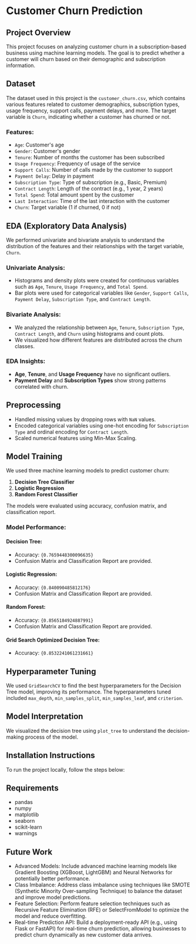 # Customer Churn Prediction

## Project Overview
This project focuses on analyzing customer churn in a subscription-based business using machine learning models. The goal is to predict whether a customer will churn based on their demographic and subscription information.

## Dataset
The dataset used in this project is the `customer_churn.csv`, which contains various features related to customer demographics, subscription types, usage frequency, support calls, payment delays, and more. The target variable is `Churn`, indicating whether a customer has churned or not.

### Features:
- `Age`: Customer's age
- `Gender`: Customer's gender
- `Tenure`: Number of months the customer has been subscribed
- `Usage Frequency`: Frequency of usage of the service
- `Support Calls`: Number of calls made by the customer to support
- `Payment Delay`: Delay in payment
- `Subscription Type`: Type of subscription (e.g., Basic, Premium)
- `Contract Length`: Length of the contract (e.g., 1 year, 2 years)
- `Total Spend`: Total amount spent by the customer
- `Last Interaction`: Time of the last interaction with the customer
- `Churn`: Target variable (1 if churned, 0 if not)

## EDA (Exploratory Data Analysis)
We performed univariate and bivariate analysis to understand the distribution of the features and their relationships with the target variable, `Churn`.

### Univariate Analysis:
- Histograms and density plots were created for continuous variables such as `Age`, `Tenure`, `Usage Frequency`, and `Total Spend`.
- Bar plots were used for categorical variables like `Gender`, `Support Calls`, `Payment Delay`, `Subscription Type`, and `Contract Length`.

### Bivariate Analysis:
- We analyzed the relationship between `Age`, `Tenure`, `Subscription Type`, `Contract Length`, and `Churn` using histograms and count plots.
- We visualized how different features are distributed across the churn classes.

### EDA Insights:
- **Age**, **Tenure**, and **Usage Frequency** have no significant outliers.
- **Payment Delay** and **Subscription Types** show strong patterns correlated with churn.

## Preprocessing
- Handled missing values by dropping rows with `NaN` values.
- Encoded categorical variables using one-hot encoding for `Subscription Type` and ordinal encoding for `Contract Length`.
- Scaled numerical features using Min-Max Scaling.

## Model Training
We used three machine learning models to predict customer churn:
1. **Decision Tree Classifier**
2. **Logistic Regression**
3. **Random Forest Classifier**

The models were evaluated using accuracy, confusion matrix, and classification report.

### Model Performance:

#### Decision Tree:
- Accuracy: `{0.7659448300096635}`
- Confusion Matrix and Classification Report are provided.

#### Logistic Regression:
- Accuracy: `{0.840090485812176}`
- Confusion Matrix and Classification Report are provided.

#### Random Forest:
- Accuracy: `{0.8565184924887991}`
- Confusion Matrix and Classification Report are provided.

#### Grid Search Optimized Decision Tree:
- Accuracy: `{0.8532241061231661}`

## Hyperparameter Tuning
We used `GridSearchCV` to find the best hyperparameters for the Decision Tree model, improving its performance. The hyperparameters tuned included `max_depth`, `min_samples_split`, `min_samples_leaf`, and `criterion`.

## Model Interpretation
We visualized the decision tree using `plot_tree` to understand the decision-making process of the model.

## Installation Instructions
To run the project locally, follow the steps below:

## Requirements
- pandas
- numpy
- matplotlib
- seaborn
- scikit-learn
- warnings

## Future Work
- Advanced Models: Include advanced machine learning models like Gradient Boosting (XGBoost, LightGBM) and Neural Networks for potentially better performance.
- Class Imbalance: Address class imbalance using techniques like SMOTE (Synthetic Minority Over-sampling Technique) to balance the dataset and improve model predictions.
- Feature Selection: Perform feature selection techniques such as Recursive Feature Elimination (RFE) or SelectFromModel to optimize the model and reduce overfitting.
- Real-time Prediction API: Build a deployment-ready API (e.g., using Flask or FastAPI) for real-time churn prediction, allowing businesses to predict churn dynamically as new customer data arrives.

